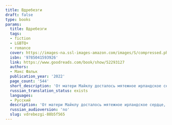 ```yaml
---
title: Вдребезги
draft: false
type: books
params:
  title: Вдребезги
  tags:
  - fiction
  - LGBTQ+
  - romance
  cover: https://images-na.ssl-images-amazon.com/images/S/compressed.photo.goodreads.com/books/1631313710i/52293127.jpg
  isbn: '9785041593926'
  link: https://www.goodreads.com/book/show/52293127
  authors:
  - Макс Фальк
  publication_year: '2022'
  page_count: '544'
  short_description: 'От матери Майклу досталось мятежное ирландское сердце, от отца - немецкая педантичность. Ему всего двадцать, и у него есть мечта: вырваться из своей нищей жизни, стать каскадёром, сняться в кино...'
  russian_translation_status: exists
  languages:
  - Русский
  description: 'От матери Майклу досталось мятежное ирландское сердце, от отца - немецкая педантичность. Ему всего двадцать, и у него есть мечта: вырваться из своей нищей жизни, стать каскадёром, сняться в кино. На пути к ней мотоцикл не подведёт, ведь он знает в нём, как родную, каждую гайку. Но что, если подведёт неспокойное ирландское сердце? Что, если он влюбится без оглядки в того, кто ему не ровня, и на дороге к мечте, стремительной и прямой, влетит в катастрофу?'
  russian_audioversion: 'no'
  slug: vdrebezgi-88b5f565
---
```

